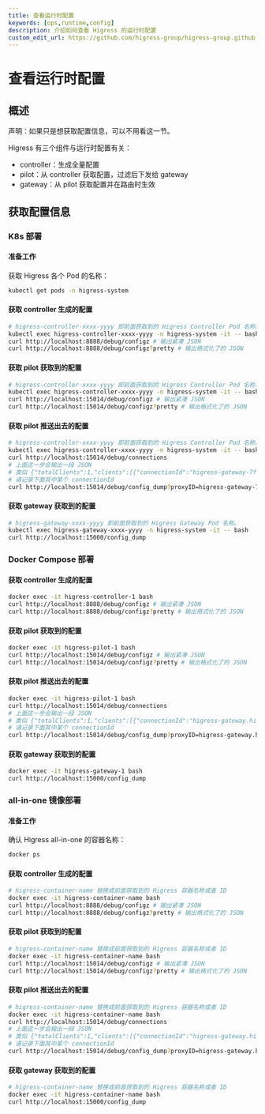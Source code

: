 ```yaml
---
title: 查看运行时配置
keywords: [ops,runtime,config]
description: 介绍如何查看 Higress 的运行时配置
custom_edit_url: https://github.com/higress-group/higress-group.github.io/blob/main/src/content/docs/latest/zh-cn/ops/how-tos/view-configs.md
---
```

# 查看运行时配置

## 概述

声明：如果只是想获取配置信息，可以不用看这一节。

Higress 有三个组件与运行时配置有关：

- controller：生成全量配置
- pilot：从 controller 获取配置，过滤后下发给 gateway
- gateway：从 pilot 获取配置并在路由时生效

## 获取配置信息

### K8s 部署

#### 准备工作

获取 Higress 各个 Pod 的名称：

```bash
kubectl get pods -n higress-system
```

#### 获取 controller 生成的配置

```bash
# higress-controller-xxxx-yyyy 即前面获取到的 Higress Controller Pod 名称。
kubectl exec higress-controller-xxxx-yyyy -n higress-system -it -- bash
curl http://localhost:8888/debug/configz # 输出紧凑 JSON
curl http://localhost:8888/debug/configz?pretty # 输出格式化了的 JSON
```

#### 获取 pilot 获取到的配置

```bash
# higress-controller-xxxx-yyyy 即前面获取到的 Higress Controller Pod 名称。
kubectl exec higress-controller-xxxx-yyyy -n higress-system -it -- bash
curl http://localhost:15014/debug/configz # 输出紧凑 JSON
curl http://localhost:15014/debug/configz?pretty # 输出格式化了的 JSON
```

#### 获取 pilot 推送出去的配置

```bash
# higress-controller-xxxx-yyyy 即前面获取到的 Higress Controller Pod 名称。
kubectl exec higress-controller-xxxx-yyyy -n higress-system -it -- bash
curl http://localhost:15014/debug/connections
# 上面这一步会输出一段 JSON
# 类似 {"totalClients":1,"clients":[{"connectionId":"higress-gateway-7f9f949d64-hmmg8.higress-system-1","connectedAt":"2025-05-12T04:52:23.63339838Z","address":"10.42.0.47:56862","labels":null}]}
# 请记录下面其中某个 connectionId
curl http://localhost:15014/debug/config_dump?proxyID=higress-gateway-7f9f949d64-hmmg8.higress-system-1 # 请替换 proxyID 取值为前面记录的 connectionId
```

#### 获取 gateway 获取到的配置

```bash
# higress-gateway-xxxx-yyyy 即前面获取到的 Higress Gateway Pod 名称。
kubectl exec higress-gateway-xxxx-yyyy -n higress-system -it -- bash
curl http://localhost:15000/config_dump
```

### Docker Compose 部署

#### 获取 controller 生成的配置

```bash
docker exec -it higress-controller-1 bash
curl http://localhost:8888/debug/configz # 输出紧凑 JSON
curl http://localhost:8888/debug/configz?pretty # 输出格式化了的 JSON
```

#### 获取 pilot 获取到的配置

```bash
docker exec -it higress-pilot-1 bash
curl http://localhost:15014/debug/configz # 输出紧凑 JSON
curl http://localhost:15014/debug/configz?pretty # 输出格式化了的 JSON
```

#### 获取 pilot 推送出去的配置

```bash
docker exec -it higress-pilot-1 bash
curl http://localhost:15014/debug/connections
# 上面这一步会输出一段 JSON
# 类似 {"totalClients":1,"clients":[{"connectionId":"higress-gateway.higress-system-1","connectedAt":"2025-05-12T04:52:23.63339838Z","address":"10.42.0.47:56862","labels":null}]}
# 请记录下面其中某个 connectionId
curl http://localhost:15014/debug/config_dump?proxyID=higress-gateway.higress-system-1 # 请替换 proxyID 取值为前面记录的 connectionId
```

#### 获取 gateway 获取到的配置

```bash
docker exec -it higress-gateway-1 bash
curl http://localhost:15000/config_dump
```

### all-in-one 镜像部署

#### 准备工作

确认 Higress all-in-one 的容器名称：

```bash
docker ps
```

#### 获取 controller 生成的配置

```bash
# higress-container-name 替换成前面获取到的 Higress 容器名称或者 ID
docker exec -it higress-container-name bash
curl http://localhost:8888/debug/configz # 输出紧凑 JSON
curl http://localhost:8888/debug/configz?pretty # 输出格式化了的 JSON
```

#### 获取 pilot 获取到的配置

```bash
# higress-container-name 替换成前面获取到的 Higress 容器名称或者 ID
docker exec -it higress-container-name bash
curl http://localhost:15014/debug/configz # 输出紧凑 JSON
curl http://localhost:15014/debug/configz?pretty # 输出格式化了的 JSON
```

#### 获取 pilot 推送出去的配置

```bash
# higress-container-name 替换成前面获取到的 Higress 容器名称或者 ID
docker exec -it higress-container-name bash
curl http://localhost:15014/debug/connections
# 上面这一步会输出一段 JSON
# 类似 {"totalClients":1,"clients":[{"connectionId":"higress-gateway.higress-system-1","connectedAt":"2025-05-12T04:52:23.63339838Z","address":"10.42.0.47:56862","labels":null}]}
# 请记录下面其中某个 connectionId
curl http://localhost:15014/debug/config_dump?proxyID=higress-gateway.higress-system-1 # 请替换 proxyID 取值为前面记录的 connectionId
```

#### 获取 gateway 获取到的配置

```bash
# higress-container-name 替换成前面获取到的 Higress 容器名称或者 ID
docker exec -it higress-container-name bash
curl http://localhost:15000/config_dump
```